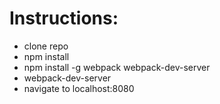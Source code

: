 Instructions:
============
* clone repo
* npm install
* npm install -g webpack webpack-dev-server
* webpack-dev-server
* navigate to localhost:8080